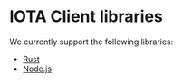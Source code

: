 # IOTA Client libraries

We currently support the following libraries:

- [Rust](./rust/) 
- [Node.js](./nodejs/) 
